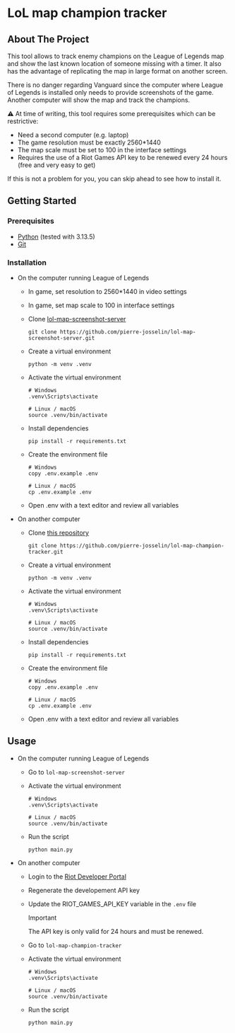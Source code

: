 
# LoL map champion tracker

## About The Project

This tool allows to track enemy champions on the League of Legends map and show the last known location of someone missing with a timer. It also has the advantage of replicating the map in large format on another screen.

There is no danger regarding Vanguard since the computer where League of Legends is installed only needs to provide screenshots of the game. Another computer will show the map and track the champions.

⚠️ At time of writing, this tool requires some prerequisites which can be restrictive:

- Need a second computer (e.g. laptop)
- The game resolution must be exactly 2560*1440
- The map scale must be set to 100 in the interface settings
- Requires the use of a Riot Games API key to be renewed every 24 hours (free and very easy to get)

If this is not a problem for you, you can skip ahead to see how to install it.

## Getting Started

### Prerequisites

- [Python](https://www.python.org/downloads/) (tested with 3.13.5)
- [Git](https://git-scm.com/downloads)

### Installation

- On the computer running League of Legends

    - In game, set resolution to 2560*1440 in video settings

    - In game, set map scale to 100 in interface settings

    - Clone [lol-map-screenshot-server](https://github.com/pierre-josselin/lol-map-screenshot-server)

        ```
        git clone https://github.com/pierre-josselin/lol-map-screenshot-server.git
        ```

    - Create a virtual environment

        ```
        python -m venv .venv
        ```

    - Activate the virtual environment

        ```
        # Windows
        .venv\Scripts\activate

        # Linux / macOS
        source .venv/bin/activate
        ```

    - Install dependencies

        ```
        pip install -r requirements.txt
        ```

    - Create the environment file

        ```
        # Windows
        copy .env.example .env

        # Linux / macOS
        cp .env.example .env
        ```

    - Open .env with a text editor and review all variables

- On another computer

    - Clone [this repository](https://github.com/pierre-josselin/lol-map-champion-tracker)

        ```
        git clone https://github.com/pierre-josselin/lol-map-champion-tracker.git
        ```

    - Create a virtual environment

        ```
        python -m venv .venv
        ```

    - Activate the virtual environment

        ```
        # Windows
        .venv\Scripts\activate

        # Linux / macOS
        source .venv/bin/activate
        ```

    - Install dependencies

        ```
        pip install -r requirements.txt
        ```

    - Create the environment file

        ```
        # Windows
        copy .env.example .env

        # Linux / macOS
        cp .env.example .env
        ```

    - Open .env with a text editor and review all variables

## Usage

- On the computer running League of Legends

    - Go to `lol-map-screenshot-server`

    - Activate the virtual environment

        ```
        # Windows
        .venv\Scripts\activate

        # Linux / macOS
        source .venv/bin/activate
        ```

    - Run the script

        ```
        python main.py
        ```

- On another computer

    - Login to the [Riot Developer Portal](https://developer.riotgames.com)

    - Regenerate the developement API key

    - Update the RIOT_GAMES_API_KEY variable in the `.env` file

        > [!IMPORTANT]  
        > The API key is only valid for 24 hours and must be renewed.

    - Go to `lol-map-champion-tracker`

    - Activate the virtual environment

        ```
        # Windows
        .venv\Scripts\activate

        # Linux / macOS
        source .venv/bin/activate
        ```

    - Run the script

        ```
        python main.py
        ```
